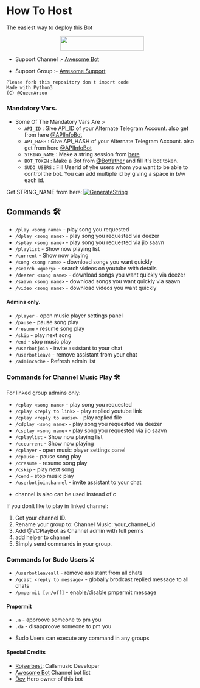 # How To Host
The easiest way to deploy this Bot
<p align="center"><a href="https://heroku.com/deploy?template=https://github.com/Recordu/VCPlayBot"> <img src="https://img.shields.io/badge/Deploy%20To%20Heroku-red?style=for-the-badge&logo=heroku" width="220" height="38.45"/></a></p>


- Support Channel :- [Awesome Bot](http://t.me/LaylaBots)

- Support Group :- [Awesome Support](http://t.me/AwesomeSupport)


```
Please fork this repository don't import code
Made with Python3
(C) @QueenArzoo

```



### Mandatory Vars.

- Some Of The Mandatory Vars Are :-
   - `API_ID` :  Give API_ID of your Alternate Telegram Account. also get from here [@APIInfoBot](https://t.me/APIinfoBot)
   - `API_HASH` :  Give API_HASH of your Alternate Telegram Account. also get from here [@APIInfoBot](https://t.me/APIinfoBot)
   - `STRING_NAME` :  Make a string session from [here](https://replit.com/@QueenArzoo/VCPlayBot)
   - `BOT_TOKEN` :  Make a Bot from [@Botfather](https://t.me/botfather) and fill it's bot token.
   - `SUDO_USERS` :  Fill Userid of yhe users whom you want to be able to control the bot. You can add multiple id by giving a space in b/w each id.

Get STRING_NAME from here:  [![GenerateString](https://img.shields.io/badge/repl.it-generateString-yellowgreen)](https://replit.com/@QueenArzoo/VCPlayBot)





## Commands 🛠

- `/play <song name>` - play song you requested
- `/dplay <song name>` - play song you requested via deezer
- `/splay <song name>` - play song you requested via jio saavn
- `/playlist` - Show now playing list
- `/current` - Show now playing
- `/song <song name>` - download songs you want quickly
- `/search <query>` - search videos on youtube with details
- `/deezer <song name>` - download songs you want quickly via deezer
- `/saavn <song name>` - download songs you want quickly via saavn
- `/video <song name>` - download videos you want quickly

#### Admins only.
- `/player` - open music player settings panel
- `/pause` - pause song play
- `/resume` - resume song play
- `/skip` - play next song
- `/end` - stop music play
- `/userbotjoin` - invite assistant to your chat
- `/userbotleave` - remove assistant from your chat
- `/admincache` - Refresh admin list

### Commands for Channel Music Play 🛠
For linked group admins only:
- `/cplay <song name>` - play song you requested
- `/cplay <reply to link>` - play replied youtube link
- `/cplay <reply to audio>` - play replied file
- `/cdplay <song name>` - play song you requested via deezer
- `/csplay <song name>` - play song you requested via jio saavn
- `/cplaylist` - Show now playing list
- `/cccurrent` - Show now playing
- `/cplayer` - open music player settings panel
- `/cpause` - pause song play
- `/cresume` - resume song play
- `/cskip` - play next song
- `/cend` - stop music play
- `/userbotjoinchannel` - invite assistant to your chat
* channel is also can be used instead of c

If you donlt like to play in linked channel:
 1. Get your channel ID.
 2. Rename your group to: Channel Music: your_channel_id
 3. Add @VCPlayBot as Channel admin with full perms
 4. add helper to channel
 5. Simply send commands in your group.

### Commands for Sudo Users ⚔️
- `/userbotleaveall` - remove assistant from all chats
- `/gcast <reply to message>` - globally brodcast replied message to all chats
- `/pmpermit [on/off]` - enable/disable pmpermit message

#### Pmpermit
- `.a` - approove someone to pm you
- `.da` - disapproove someone to pm you
+ Sudo Users can execute any command in any groups

#### Special Credits
- [Rojserbest](http://github.com/rojserbes): Callsmusic Developer
- [Awesome Bot](http://t.me/LaylaBots) Channel bot list
- [Dev](http://t.me/Dead0XD) Hero owner of this bot

